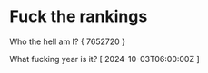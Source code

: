 # Fuck the rankings

Who the hell am I?
{ 7652720 }

What fucking year is it?
[ 2024-10-03T06:00:00Z ]
